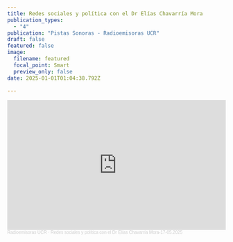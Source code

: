 ```yaml
---
title: Redes sociales y política con el Dr Elías Chavarría Mora
publication_types:
  - "4"
publication: "Pistas Sonoras - Radioemisoras UCR"
draft: false
featured: false
image:
  filename: featured
  focal_point: Smart
  preview_only: false
date: 2025-01-01T01:04:38.792Z

---
```

<iframe width="100%" height="300" scrolling="no" frameborder="no" allow="autoplay" src="https://w.soundcloud.com/player/?url=https%3A//api.soundcloud.com/tracks/2097020337&color=%23ff5500&auto_play=false&hide_related=false&show_comments=true&show_user=true&show_reposts=false&show_teaser=true&visual=true"></iframe><div style="font-size: 10px; color: #cccccc;line-break: anywhere;word-break: normal;overflow: hidden;white-space: nowrap;text-overflow: ellipsis; font-family: Interstate,Lucida Grande,Lucida Sans Unicode,Lucida Sans,Garuda,Verdana,Tahoma,sans-serif;font-weight: 100;"><a href="https://soundcloud.com/radioemisorasucr" title="Radioemisoras UCR" target="_blank" style="color: #cccccc; text-decoration: none;">Radioemisoras UCR</a> · <a href="https://soundcloud.com/radioemisorasucr/redes-sociales-y-politica-con-el-dr-elias-chavarria-mora-17-052025" title="Redes sociales y política con el Dr Elías Chavarría Mora-17-05.2025" target="_blank" style="color: #cccccc; text-decoration: none;">Redes sociales y política con el Dr Elías Chavarría Mora-17-05.2025</a></div>
